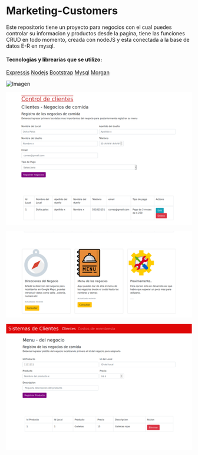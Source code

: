 # Marketing-Customers 
Este repositorio tiene un proyecto para negocios con el cual puedes controlar su informacion y productos desde la pagina, tiene las funciones CRUD en todo momento, creada con nodeJS y esta conectada a la base de datos E-R en mysql.

<h4> Tecnologias y librearias que se utilizo:</h4>

[Expressjs](https://expressjs.com/es/ "Expressjs")
[Nodejs](https://nodejs.org/es/ "Node js")
[Bootstrap](https://getbootstrap.com/ "Bootstrap")
[Mysql](https://www.mysql.com/ "Mysql")
[Morgan](https://www.npmjs.com/package/morgan "Morgan")


![Imagen](https://raw.githubusercontent.com/ErickRV19/ErickRV19.github.io/master/img/proyectos/control%20negocios.png "imagen")

![Imagen](https://raw.githubusercontent.com/ErickRV19/Marketing-Customers/master/src/public/img/github/preview%202.png "imagen")

![Imagen](https://raw.githubusercontent.com/ErickRV19/Marketing-Customers/master/src/public/img/github/preview%201.png "imagen")

![Imagen](https://raw.githubusercontent.com/ErickRV19/Marketing-Customers/master/src/public/img/github/preview%204.png "imagen")

